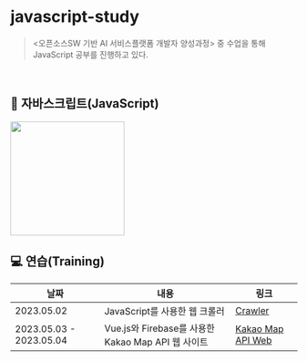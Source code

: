# javascript-study
> <오픈소스SW 기반 AI 서비스플랫폼 개발자 양성과정> 중 <JavaScript> 수업을 통해 JavaScript 공부를 진행하고 있다.

<br>

## 📌 자바스크립트(JavaScript)
<img src = "https://github.com/ho-ong/javascript-study/assets/114772095/9e36d618-261a-4653-9f23-f2d83e918c01.png" width = "200" height = "200">

<br>

## 💻 연습(Training)
| 날짜 | 내용 | 링크 |
|-----|-----|-----|
| 2023.05.02 | JavaScript를 사용한 웹 크롤러 | [Crawler](https://github.com/ho-ong/javascript-study/tree/main/dev/crawler) |
| 2023.05.03 - 2023.05.04 | Vue.js와 Firebase를 사용한 Kakao Map API 웹 사이트 | [Kakao Map API Web](https://github.com/ho-ong/javascript-study/tree/main/dev/frontend) |
